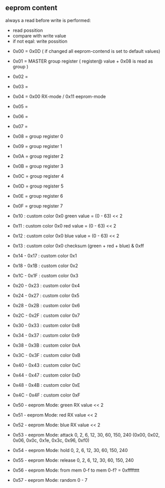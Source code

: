 eeprom content
--

always a read before write is performed:
+ read possition
+ compare with write value
+ if not eqal: write possition

   
- 0x00 = 0x0D ( if changed all eeprom-contend is set to default values)
- 0x01 = MASTER group register ( register@ value + 0x08 is read as group )
- 0x02 = 
- 0x03 =
- 0x04 = 0x00 RX-mode / 0x11 eeprom-mode
- 0x05 =
- 0x06 =
- 0x07 =
- 0x08 = group register 0
- 0x09 = group register 1
- 0x0A = group register 2
- 0x0B = group register 3
- 0x0C = group register 4
- 0x0D = group register 5
- 0x0E = group register 6
- 0x0F = group register 7

- 0x10 : custom color 0x0 green value = (0 - 63) << 2
- 0x11 : custom color 0x0 red   value = (0 - 63) << 2
- 0x12 : custom color 0x0 blue  value = (0 - 63) << 2
- 0x13 : custom color 0x0 checksum (green + red + blue) & 0xff 

- 0x14 - 0x17 : custom color 0x1
- 0x18 - 0x1B : custom color 0x2
- 0x1C - 0x1F : custom color 0x3
- 0x20 - 0x23 : custom color 0x4
- 0x24 - 0x27 : custom color 0x5
- 0x28 - 0x2B : custom color 0x6
- 0x2C - 0x2F : custom color 0x7
- 0x30 - 0x33 : custom color 0x8
- 0x34 - 0x37 : custom color 0x9
- 0x38 - 0x3B : custom color 0xA
- 0x3C - 0x3F : custom color 0xB
- 0x40 - 0x43 : custom color 0xC
- 0x44 - 0x47 : custom color 0xD
- 0x48 - 0x4B : custom color 0xE
- 0x4C - 0x4F : custom color 0xF

- 0x50 - eeprom Mode: green    RX value << 2
- 0x51 - eeprom Mode: red      RX value << 2
- 0x52 - eeprom Mode: blue     RX value << 2
- 0x53 - eeprom Mode: attack   0, 2, 6, 12, 30, 60, 150, 240  (0x00, 0x02, 0x06, 0x0c, 0x1e, 0x3c, 0x96, 0xf0)
- 0x54 - eeprom Mode: hold     0, 2, 6, 12, 30, 60, 150, 240
- 0x55 - eeprom Mode: release  0, 2, 6, 12, 30, 60, 150, 240
- 0x56 - eeprom Mode: from mem 0-f to mem 0-f? = 0xfffftttt
- 0x57 - eeprom Mode: random   0 - 7
